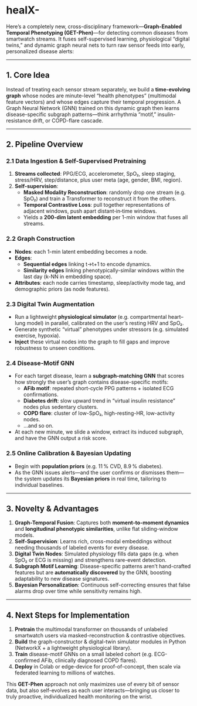 # healX-
Here’s a completely new, cross-disciplinary framework—**Graph-Enabled Temporal Phenotyping (GET-Phen)**—for detecting common diseases from smartwatch streams. It fuses self-supervised learning, physiological “digital twins,” and dynamic graph neural nets to turn raw sensor feeds into early, personalized disease alerts:

---

## 1. Core Idea  
Instead of treating each sensor stream separately, we build a **time-evolving graph** whose nodes are minute-level “health phenotypes” (multimodal feature vectors) and whose edges capture their temporal progression. A Graph Neural Network (GNN) trained on this dynamic graph then learns disease-specific subgraph patterns—think arrhythmia “motif,” insulin-resistance drift, or COPD-flare cascade.

---

## 2. Pipeline Overview

### 2.1 Data Ingestion & Self-Supervised Pretraining  
1. **Streams collected**: PPG/ECG, accelerometer, SpO₂, sleep staging, stress/HRV, step/distance, plus user meta (age, gender, BMI, region).  
2. **Self-supervision**:  
   - **Masked Modality Reconstruction**: randomly drop one stream (e.g. SpO₂) and train a Transformer to reconstruct it from the others.  
   - **Temporal Contrastive Loss**: pull together representations of adjacent windows, push apart distant‐in‐time windows.  
   - Yields a **200-dim latent embedding** per 1-min window that fuses all streams.

### 2.2 Graph Construction  
- **Nodes**: each 1-min latent embedding becomes a node.  
- **Edges**:  
  - **Sequential edges** linking t→t+1 to encode dynamics.  
  - **Similarity edges** linking phenotypically-similar windows within the last day (k-NN in embedding space).  
- **Attributes**: each node carries timestamp, sleep/activity mode tag, and demographic priors (as node features).

### 2.3 Digital Twin Augmentation  
- Run a lightweight **physiological simulator** (e.g. compartmental heart–lung model) in parallel, calibrated on the user’s resting HRV and SpO₂.  
- Generate synthetic “virtual” phenotypes under stressors (e.g. simulated exercise, hypoxia).  
- **Inject** these virtual nodes into the graph to fill gaps and improve robustness to unseen conditions.

### 2.4 Disease-Motif GNN  
- For each target disease, learn a **subgraph-matching GNN** that scores how strongly the user’s graph contains disease-specific motifs:  
  - **AFib motif**: repeated short-cycle PPG patterns + isolated ECG confirmations.  
  - **Diabetes drift**: slow upward trend in “virtual insulin resistance” nodes plus sedentary clusters.  
  - **COPD flare**: cluster of low-SpO₂, high-resting-HR, low-activity nodes.  
  - …and so on.  
- At each new minute, we slide a window, extract its induced subgraph, and have the GNN output a risk score.

### 2.5 Online Calibration & Bayesian Updating  
- Begin with **population priors** (e.g. 11 % CVD, 8.9 % diabetes).  
- As the GNN issues alerts—and the user confirms or dismisses them—the system updates its **Bayesian priors** in real time, tailoring to individual baselines.

---

## 3. Novelty & Advantages

1. **Graph-Temporal Fusion**: Captures both **moment-to-moment dynamics** and **longitudinal phenotypic similarities**, unlike flat sliding-window models.  
2. **Self-Supervision**: Learns rich, cross-modal embeddings without needing thousands of labeled events for every disease.  
3. **Digital Twin Nodes**: Simulated physiology fills data gaps (e.g. when SpO₂ or ECG is missing) and strengthens rare-event detection.  
4. **Subgraph Motif Learning**: Disease-specific patterns aren’t hand-crafted features but are **automatically discovered** by the GNN, boosting adaptability to new disease signatures.  
5. **Bayesian Personalization**: Continuous self-correcting ensures that false alarms drop over time while sensitivity remains high.

---

## 4. Next Steps for Implementation

1. **Pretrain** the multimodal transformer on thousands of unlabeled smartwatch users via masked-reconstruction & contrastive objectives.  
2. **Build** the graph-constructor & digital-twin simulator modules in Python (NetworkX + a lightweight physiological library).  
3. **Train** disease-motif GNNs on a small labeled cohort (e.g. ECG-confirmed AFib, clinically diagnosed COPD flares).  
4. **Deploy** in Colab or edge-device for proof-of-concept, then scale via federated learning to millions of watches.

This **GET-Phen** approach not only maximizes use of every bit of sensor data, but also self-evolves as each user interacts—bringing us closer to truly proactive, individualized health monitoring on the wrist.
